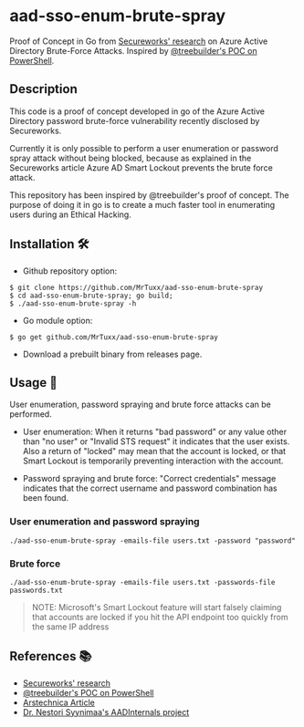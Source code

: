 # aad-sso-enum-brute-spray

Proof of Concept in Go from [Secureworks' research](https://www.secureworks.com/research/undetected-azure-active-directory-brute-force-attacks) on Azure Active Directory Brute-Force Attacks. Inspired by [@treebuilder's POC on PowerShell](https://github.com/treebuilder/aad-sso-enum-brute-spray).

## Description

This code is a proof of concept developed in go of the Azure Active Directory password brute-force vulnerability recently disclosed by Secureworks.

Currently it is only possible to perform a user enumeration or password spray attack without being blocked, because as explained in the Secureworks article Azure AD Smart Lockout prevents the brute force attack.

This repository has been inspired by @treebuilder's proof of concept. The purpose of doing it in go is to create a much faster tool in enumerating users during an Ethical Hacking.

## Installation 🛠

- Github repository option:
```
$ git clone https://github.com/MrTuxx/aad-sso-enum-brute-spray
$ cd aad-sso-enum-brute-spray; go build;
$ ./aad-sso-enum-brute-spray -h
```
- Go module option:
```
$ go get github.com/MrTuxx/aad-sso-enum-brute-spray
```
- Download a prebuilt binary from releases page.

## Usage 🚀

User enumeration, password spraying and brute force attacks can be performed.

- User enumeration: When it returns "bad password" or any value other than "no user" or "Invalid STS request" it indicates that the user exists. Also a return of "locked" may mean that the account is locked, or that Smart Lockout is temporarily preventing interaction with the account.

- Password spraying and brute force: "Correct credentials" message indicates that the correct username and password combination has been found.

### User enumeration and password spraying

`./aad-sso-enum-brute-spray -emails-file users.txt -password "password"`

### Brute force

`./aad-sso-enum-brute-spray -emails-file users.txt -passwords-file passwords.txt`

>NOTE: Microsoft's Smart Lockout feature will start falsely claiming that accounts are locked if you hit the API endpoint too quickly from the same IP address

## References :books:

- [Secureworks' research](https://www.secureworks.com/research/undetected-azure-active-directory-brute-force-attacks)
- [@treebuilder's POC on PowerShell](https://github.com/treebuilder/aad-sso-enum-brute-spray)
- [Arstechnica Article](https://arstechnica.com/information-technology/2021/09/new-azure-active-directory-password-brute-forcing-flaw-has-no-fix/)
- [Dr. Nestori Syynimaa's AADInternals project](https://raw.githubusercontent.com/Gerenios/AADInternals/eade775c6cd4f8ed16bd77602e1ea12a02fe265e/KillChain_utils.ps1)
